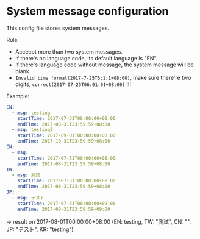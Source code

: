 # System message configuration

This config file stores system messages.

Rule
- Accecpt more than two system messages.
- If there's no language code, its default language is "EN".
- If there's language code without message, the system message will be blank.
- `Invalid time format(2017-7-25T6:1:1+08:00)`, make sure there're two digits, `correct(2017-07-25T06:01:01+08:00)` !!!

Example:
```yaml
EN:
  - msg: testing
    startTime: 2017-07-31T00:00:00+08:00
    endTime: 2017-08-31T23:59:59+08:00
  - msg: testing2
    startTime: 2017-09-01T00:00:00+08:00
    endTime: 2017-10-31T23:59:59+08:00
CN:
  - msg:
    startTime: 2017-07-31T00:00:00+08:00
    endTime: 2017-08-31T23:59:59+08:00
TW:
  - msg: 測試
    startTime: 2017-07-31T00:00:00+08:00
    endTime: 2017-08-31T23:59:59+08:00
JP:
  - msg: テスト
    startTime: 2017-07-31T00:00:00+09:00
    endTime: 2017-08-31T23:59:59+09:00
```
-> result on 2017-08-01T00:00:00+08:00 (EN: testing, TW: "測試", CN: "", JP: "テスト", KR: "testing")
